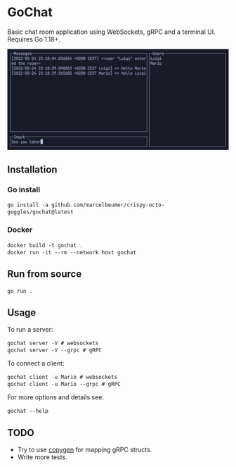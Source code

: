 # GoChat

Basic chat room application using WebSockets, gRPC and a terminal UI. Requires Go 1.18+.

<img src="./assets/screenshot.jpg" width="800px" />

## Installation

### Go install

```
go install -a github.com/marcelbeumer/crispy-octo-goggles/gochat@latest
```

### Docker

```
docker build -t gochat .
docker run -it --rm --network host gochat
```

## Run from source

```
go run .
```

## Usage

To run a server:

```
gochat server -V # websockets
gochat server -V --grpc # gRPC
```

To connect a client:

```
gochat client -u Mario # websockets
gochat client -u Mario --grpc # gRPC
```

For more options and details see:

```
gochat --help
```

## TODO

- Try to use [copygen](https://github.com/switchupcb/copygen) for mapping gRPC structs.
- Write more tests.
